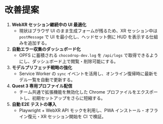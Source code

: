 # 改善提案

1. **WebXR セッション継続中の UI 最適化**  
   - 現状はブラウザ UI のまま生成フォームが残るため、XR セッション中は `postMessage` で UI を最小化し、ヘッドセット側に HUD を表示する仕組みを追加する。
2. **自動エラー収集のダッシュボード化**  
   - OPFS に蓄積される `chocodrop-dev.log` を `/api/logs` で取得できるようにし、ダッシュボード上で閲覧・削除可能にする。
3. **モデルプリフェッチ戦略の強化**  
   - Service Worker の `sync` イベントを活用し、オンライン復帰時に最新モデル一覧を自動で更新する。
4. **Quest 3 専用プロファイル配信**  
   - チーム共通で拡張機能を無効化した Chrome プロファイルをエクスポートし、初期セットアップをさらに短縮する。
5. **自動 E2E テストの導入**  
   - Playwright + WebXR API モックを利用し、PWA インストール・オフライン復元・XR セッション開始を CI で検証。
